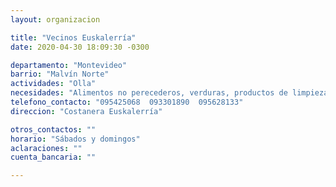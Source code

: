 ```yaml
---
layout: organizacion

title: "Vecinos Euskalerría"
date: 2020-04-30 18:09:30 -0300

departamento: "Montevideo"
barrio: "Malvín Norte"
actividades: "Olla"
necesidades: "Alimentos no perecederos, verduras, productos de limpieza"
telefono_contacto: "095425068  093301890  095628133"
direccion: "Costanera Euskalerría"

otros_contactos: ""
horario: "Sábados y domingos"
aclaraciones: ""
cuenta_bancaria: ""

---
```

